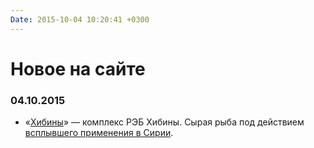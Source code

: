 ```yaml
---
Date: 2015-10-04 10:20:41 +0300
---
```


# Новое на сайте

### 04.10.2015

* «[Хибины](/equipment/kh/khibiny/)» — комплекс РЭБ Хибины. Сырая рыба под действием [всплывшего применения в Сирии](http://www.balancer.ru/g/p3966412).
